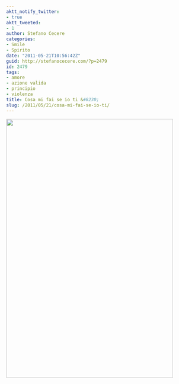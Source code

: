 ```yaml
---
aktt_notify_twitter:
- true
aktt_tweeted:
- 1
author: Stefano Cecere
categories:
- Smile
- Spirito
date: "2011-05-21T10:56:42Z"
guid: http://stefanocecere.com/?p=2479
id: 2479
tags:
- amore
- azione valida
- principio
- violenza
title: Cosa mi fai se io ti &#8230;
slug: /2011/05/21/cosa-mi-fai-se-io-ti/
---
```


<img class="alignnone size-full wp-image-2480" title="occhio x occhio" src="http://stefanocecere.com/wp-content/uploads/sites/3/2011/05/occhioxocchio.jpg" alt="" width="450" height="700" srcset="http://stefanocecere.com/wp-content/uploads/sites/3/2011/05/occhioxocchio.jpg 450w, http://stefanocecere.com/wp-content/uploads/sites/3/2011/05/occhioxocchio-193x300.jpg 193w" sizes="(max-width: 450px) 100vw, 450px" />